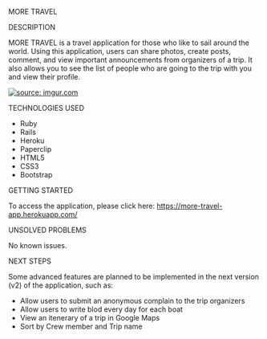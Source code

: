 MORE TRAVEL

DESCRIPTION

MORE TRAVEL is a travel application for those who like to sail around the world. Using this application, users can share photos, create posts, comment, and view important announcements from organizers of a trip. It also allows you to see the list of people who are going to the trip with you and view their profile.

<a href="http://imgur.com/56ybi2e"><img src="http://i.imgur.com/56ybi2e.png" title="source: imgur.com" /></a>

TECHNOLOGIES USED

- Ruby 
- Rails
- Heroku
- Paperclip
- HTML5
- CSS3
- Bootstrap

GETTING STARTED

To access the application, please click here: https://more-travel-app.herokuapp.com/ 

UNSOLVED PROBLEMS

No known issues.

NEXT STEPS

Some advanced features are planned to be implemented in the next version (v2) of the application, such as:

- Allow users to submit an anonymous complain to the trip organizers
- Allow users to write blod every day for each boat
- View an itenerary of a trip in Google Maps
- Sort by Crew member and Trip name
